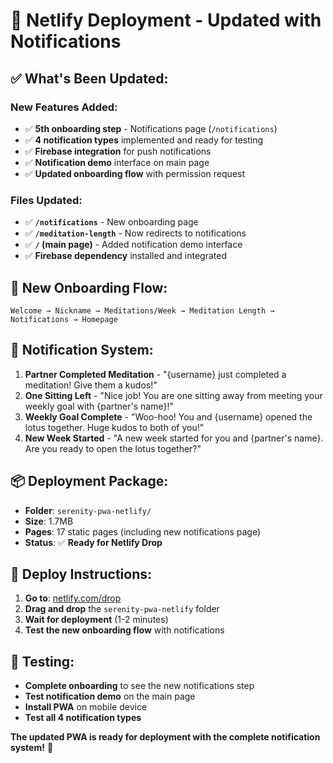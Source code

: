 # 🚀 Netlify Deployment - Updated with Notifications

## ✅ **What's Been Updated:**

### **New Features Added:**
- ✅ **5th onboarding step** - Notifications page (`/notifications`)
- ✅ **4 notification types** implemented and ready for testing
- ✅ **Firebase integration** for push notifications
- ✅ **Notification demo** interface on main page
- ✅ **Updated onboarding flow** with permission request

### **Files Updated:**
- ✅ **`/notifications`** - New onboarding page
- ✅ **`/meditation-length`** - Now redirects to notifications
- ✅ **`/` (main page)** - Added notification demo interface
- ✅ **Firebase dependency** installed and integrated

## 📱 **New Onboarding Flow:**
```
Welcome → Nickname → Meditations/Week → Meditation Length → Notifications → Homepage
```

## 🔔 **Notification System:**
1. **Partner Completed Meditation** - "{username} just completed a meditation! Give them a kudos!"
2. **One Sitting Left** - "Nice job! You are one sitting away from meeting your weekly goal with {partner's name}!"
3. **Weekly Goal Complete** - "Woo-hoo! You and {username} opened the lotus together. Huge kudos to both of you!"
4. **New Week Started** - "A new week started for you and {partner's name}. Are you ready to open the lotus together?"

## 📦 **Deployment Package:**
- **Folder**: `serenity-pwa-netlify/`
- **Size**: 1.7MB
- **Pages**: 17 static pages (including new notifications page)
- **Status**: ✅ **Ready for Netlify Drop**

## 🚀 **Deploy Instructions:**
1. **Go to**: [netlify.com/drop](https://netlify.com/drop)
2. **Drag and drop** the `serenity-pwa-netlify` folder
3. **Wait for deployment** (1-2 minutes)
4. **Test the new onboarding flow** with notifications

## 🧪 **Testing:**
- **Complete onboarding** to see the new notifications step
- **Test notification demo** on the main page
- **Install PWA** on mobile device
- **Test all 4 notification types**

**The updated PWA is ready for deployment with the complete notification system!** 🎉
